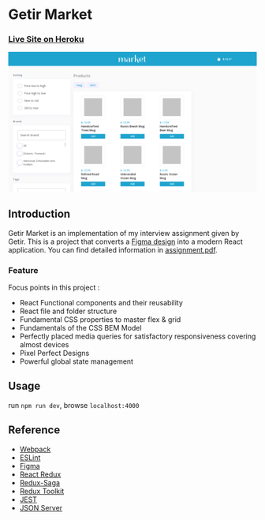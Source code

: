 # Getir Market
### [Live Site on Heroku](https://serdarsen-getir-market.herokuapp.com/)

![Getir Market](./docs/screenshot.png)

## Introduction
Getir Market is an implementation of my interview assignment given by Getir. This is a project that converts a [Figma design](./docs/design.fig) into a modern React application. You can find detailed information in [assignment.pdf](./docs/assignment.pdf).

### Feature

Focus points in this project :

- React Functional components and their reusability
- React file and folder structure
- Fundamental CSS properties to master flex & grid
- Fundamentals of the CSS BEM Model
- Perfectly placed media queries for satisfactory responsiveness covering almost devices
- Pixel Perfect Designs
- Powerful global state management

## Usage
run `npm run dev`, browse `localhost:4000`

## Reference
- [Webpack](https://webpack.js.org/)
- [ESLint](https://eslint.org/)
- [Figma](https://www.figma.com)
- [React Redux](https://react-redux.js.org/)
- [Redux-Saga](https://redux-saga.js.org/)
- [Redux Toolkit](https://redux-toolkit.js.org/)
- [JEST](https://jestjs.io/)
- [JSON Server](https://github.com/typicode/json-server)